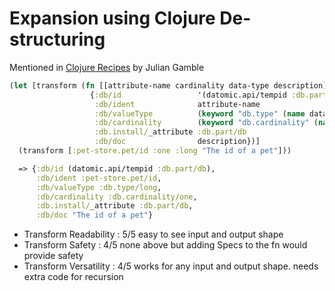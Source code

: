 # Expansion using Clojure De-structuring

Mentioned in [Clojure Recipes](http://clojurerecipes.net) by Julian Gamble

```Clojure
(let [transform (fn [[attribute-name cardinality data-type description]]    ; input shape
                  {:db/id                 '(datomic.api/tempid :db.part/db) ; output shape
                   :db/ident              attribute-name
                   :db/valueType          (keyword "db.type" (name data-type))
                   :db/cardinality        (keyword "db.cardinality" (name cardinality))
                   :db.install/_attribute :db.part/db
                   :db/doc                description})]
  (transform [:pet-store.pet/id :one :long "The id of a pet"]))

  => {:db/id (datomic.api/tempid :db.part/db),
      :db/ident :pet-store.pet/id,
      :db/valueType :db.type/long,
      :db/cardinality :db.cardinality/one,
      :db.install/_attribute :db.part/db,
      :db/doc "The id of a pet"}
```

* Transform Readability : 5/5     easy to see input and output shape
* Transform Safety :         4/5     none above but adding Specs to the fn would provide safety
* Transform Versatility :   4/5     works for any input and output shape. needs extra code for recursion



